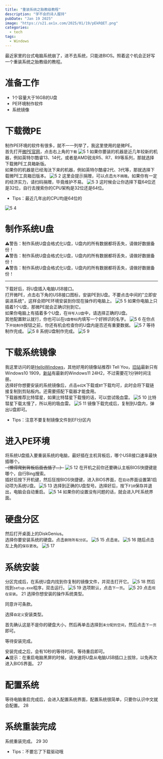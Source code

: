 ```yaml
---
title: "重装系统之胎教级教程"
description: "学不会的诗人握持"
pubDate: "Jan 19 2025"
image: "https://s21.ax1x.com/2025/01/19/pEkRQET.png"
categories:
  - tech
tags:
  - Windows
---
```

最近家里的台式电脑系统崩了，进不去系统，只能进BIOS。照着这个机会正好写一个重装系统之胎教级的教程。

# 准备工作
- 1个容量大于16GB的U盘
- PE环境制作软件
- 系统镜像

# 下载微PE
制作PE环境的软件有很多，就不一一列举了，我这里使用的是微PE。  
首先打开[微PE官网](https://www.wepe.com.cn/)，点击右上角的`下载`
![5 1](https://s1.imagehub.cc/images/2025/04/28/8102258f7ad03eb616410dfb106ce639.png)
如果你要装的机器是近几年较新的机器，例如英特尔酷睿13、14代，或者是AMD锐龙R5、R7、R9等系列，那就选择下载微PE工具箱新版。  
如果你的机器是已经淘汰下来的机器，例如英特尔酷睿2代、3代等，那就选择下载微PE工具箱旧版本。
![5 2](https://s1.imagehub.cc/images/2025/04/28/455a3ded726bb06bb5e5eb5efe89916a.png)
这里会提示捐赠，可以点击`先不捐赠`。如果你有一定的经济实力，请扫码捐赠，毕竟维护不易。
![5 3](https://s1.imagehub.cc/images/2025/04/28/f01ab01d7eb084994d901a320fb47c6b.png)
这时候会让你选择下载64位还是32位，自行去搜索你的CPU架构是32位还是64位。
- Tips：最近几年出的CPU均是64位的

![5 4](https://s1.imagehub.cc/images/2025/04/28/fe7bc97de92b5efd1978da04559511d5.png)
# 制作系统U盘
⚠️警告：制作系统U盘会格式化U盘，U盘内的所有数据都将丢失，请做好数据备份！  
⚠️警告：制作系统U盘会格式化U盘，U盘内的所有数据都将丢失，请做好数据备份！  
⚠️警告：制作系统U盘会格式化U盘，U盘内的所有数据都将丢失，请做好数据备份！  
****
下载好后，将U盘插入电脑USB接口。  
打开微PE，点击右下角的USB接口图标，安装PE到U盘。不要点击中间的"立即安装进系统"，这样会把PE环境安装到你现在操作的电脑上。
![5 5](https://s1.imagehub.cc/images/2025/04/28/3513ef34848c04cb33884fab9c80ee4b.png)
如果你电脑上只插着1个U盘，那微PE就会正确识别到它。  
如果你电脑上有插着多个U盘，在`待写入U盘`中，请选择正确的U盘。  
其他配置默认就行，你也可以在`U盘卷标`内填写一个好辨识的名字。
![5 6](https://s1.imagehub.cc/images/2025/04/28/e39dd8c7a70985c856a3cd79422155c7.png)
在你点下`开始制作`按钮之前，你还有机会检查你的U盘内是否还有重要数据。
![5 7](https://s1.imagehub.cc/images/2025/04/28/92d7157429d4504f66387b22ea3e33f6.png)
等待制作完成。
![5 8](https://s1.imagehub.cc/images/2025/04/28/8151501af8e67c10950440a3b787b82d.png)
系统U盘制作完成。
![5 9](https://s1.imagehub.cc/images/2025/04/28/aa47469d6faa90969dc4d737548c168b.png)

# 下载系统镜像
我这里访问的是[HelloWindows](https://hellowindows.cn/)，其他好用的镜像站推荐I Tell You，[旧站](https://msdn.itellyou.cn/)最新只有Windows10 1909，[新站](https://next.itellyou.cn/Original/Index)有最新的Windows11 24H2，不过需要花1分钟时间注册。  
选择好你想要安装的系统镜像后，点击`ed2K`下载或`BT`下载均可，此时会将下载链接复制到剪贴板内。还需要搭配下载器才能食用。  
下载器推荐比特彗星，如果比特彗星下载慢的话，可以尝试吸血雷。
![5 10](https://s1.imagehub.cc/images/2025/04/28/2ddcbe189d2afb5a2be11a7ef8ce9e7e.png)
比特彗星下载太慢了，所以用的吸血雷。
![5 11](https://s1.imagehub.cc/images/2025/04/28/2c3625beef94f435e70c31146d4461b5.png)
镜像下载完成后，复制到U盘内，弹出U盘即可。
- Tips：注意不要复制镜像文件到EFI分区内

# 进入PE环境
将系统U盘插入要重装系统的电脑，最好插在主机背板后，哪个USB接口速率最快插哪个。  
~~（懒得爬到背板后面去插了...）~~
![5 12](https://s1.imagehub.cc/images/2025/04/28/3f1424ad57e37c7e58099651e4bd734b.jpg)
在开机之前你还要确认主板BIOS快捷键是哪个，自行Bing搜索。  
插好后按下开机键，然后狂按BIOS快捷键，进入BIOS界面，在`启动`界面设置第1启动项为系统U盘。
![5 13](https://s1.imagehub.cc/images/2025/04/28/1848f17ff53da10e8663196d6ffabae3.jpg)
选择到正确的U盘型号。选择好后，按下`F10`保存并退出，电脑会自动重启。
![5 14](https://s1.imagehub.cc/images/2025/04/28/b365a7fafe82d104f99258250932aa21.jpg)
如果你的设置没有问题的话，就会进入PE系统界面。

# 硬盘分区
然后打开桌面上的DiskGenius。  
选择你要安装系统的硬盘。点击`删除所有分区`。
![5 15](https://s1.imagehub.cc/images/2025/04/28/136e8f8b0050f0f15413df63b1b23e1f.jpg)
点击`是`。
![5 16](https://s1.imagehub.cc/images/2025/04/28/50ca48c47b7968ed18ac2b2fb198ee7a.jpg)
随后点击左上角的`保存更改`。
![5 17](https://s1.imagehub.cc/images/2025/04/28/28bdd10907c71f11d53007bfae104b57.jpg)

# 系统安装
分区完成后，在系统U盘内找到你复制的镜像文件，并双击打开它。
![5 18](https://s1.imagehub.cc/images/2025/04/28/516f1fa4a4caeff11871725ce5a52a9d.jpg)
然后找到`setup.exe`程序，双击运行。
![5 19](https://s1.imagehub.cc/images/2025/04/28/b087eaf9a993c2306ee66c58e712926d.jpg)
选项默认，点击`下一页`。
![5 20](https://s1.imagehub.cc/images/2025/04/28/5847143a4c9318d7533404288f7babd3.jpg)
点击`现在安装`。
21
选择你想安装的操作系统类型。

同意许可条款。

选择`自定义`安装类型。

首先确认这是不是你的硬盘大小，然后再单击选择到`未分配的空间`，然后点击`下一页`即可。

等待安装完成。

安装完成之后，会有10秒的等待时间，等待重启即可。  
⚠️提示：在重启电脑黑屏的时候，请快速将U盘从电脑USB插口上拔除，以免再次进入BIOS界面。
27

# 配置系统
等待电脑重启完成后，会进入配置系统界面，配置系统很简单，只要你认识中文就会配置。
28

# 系统重装完成
系统重装完成。
29
30

- Tips：不要忘了下载驱动哦

